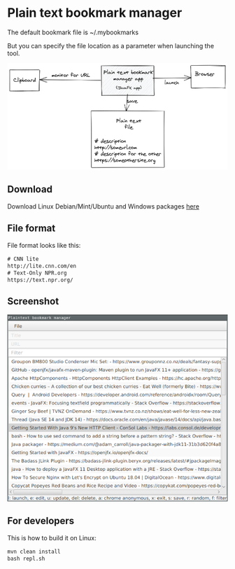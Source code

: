 # Plain text bookmark manager

The default bookmark file is ~/.mybookmarks

But you can specify the file location as a parameter when launching the tool.

![Architecture](doc/bookmarkmanager.png)

## Download

Download Linux Debian/Mint/Ubuntu and Windows packages [here](https://github.com/bro1/bookmarkmanager/releases/latest)

## File format

File format looks like this:
```
# CNN lite
http://lite.cnn.com/en
# Text-Only NPR.org
https://text.npr.org/
```


## Screenshot

![Bookmark manager screenshot](doc/screenshot.png)

## For developers

This is how to build it on Linux:

```
mvn clean install
bash repl.sh
```

